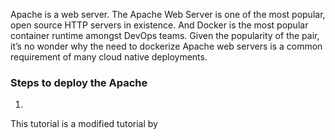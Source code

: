 Apache is a web server. The Apache Web Server is one of the most popular, open source HTTP servers in existence. And Docker is the most popular container runtime amongst DevOps teams. Given the popularity of the pair, it’s no wonder why the need to dockerize Apache web servers is a common requirement of many cloud native deployments.

### Steps to deploy the Apache
1. 

This tutorial is a modified tutorial by 
